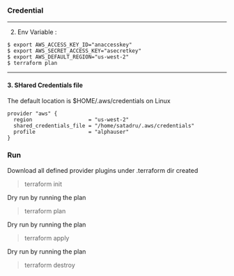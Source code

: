### Credential 

----
2. Env Variable :

```
$ export AWS_ACCESS_KEY_ID="anaccesskey"
$ export AWS_SECRET_ACCESS_KEY="asecretkey"
$ export AWS_DEFAULT_REGION="us-west-2"
$ terraform plan
```
----
#### 3. SHared Credentials file  

 The default location is $HOME/.aws/credentials on Linux

```
provider "aws" {
  region                  = "us-west-2"
  shared_credentials_file = "/home/satadru/.aws/credentials"
  profile                 = "alphauser"
}
```

### Run

 Download all defined provider plugins under .terraform dir created
 > terraform init

 Dry run by running the plan 
 > terraform plan 

 Dry run by running the plan 
 > terraform apply
 
 Dry run by running the plan 
 > terraform destroy